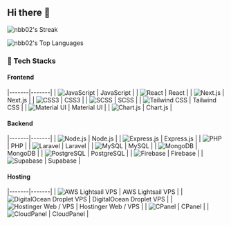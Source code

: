 ## Hi there 👋

![nbb02's Streak](https://github-readme-streak-stats.herokuapp.com/?user=nbb02&theme=dark&hide_border=false)

![nbb02's Top Languages](https://github-readme-stats.vercel.app/api/top-langs/?username=nbb02&theme=dark&show_icons=true&hide_border=false&layout=compact)

### 🚀 Tech Stacks

#### Frontend
|-------|-------|
| ![JavaScript](https://img.shields.io/badge/-JavaScript-F7DF1E?logo=javascript&logoColor=black) | JavaScript |
| ![React](https://img.shields.io/badge/-React-61DAFB?logo=react&logoColor=black) | React |
| ![Next.js](https://img.shields.io/badge/-Next.js-000000?logo=nextdotjs&logoColor=white) | Next.js |
| ![CSS3](https://img.shields.io/badge/-CSS3-1572B6?logo=css3&logoColor=white) | CSS3 |
| ![SCSS](https://img.shields.io/badge/-SCSS-CC6699?logo=sass&logoColor=white) | SCSS |
| ![Tailwind CSS](https://img.shields.io/badge/-TailwindCSS-38B2AC?logo=tailwindcss&logoColor=white) | Tailwind CSS |
| ![Material UI](https://img.shields.io/badge/-MaterialUI-0081CB?logo=mui&logoColor=white) | Material UI |
| ![Chart.js](https://img.shields.io/badge/-Chart.js-FF6384?logo=chartdotjs&logoColor=white) | Chart.js |

#### Backend
|-------|-------|
| ![Node.js](https://img.shields.io/badge/-Node.js-339933?logo=node.js&logoColor=white) | Node.js |
| ![Express.js](https://img.shields.io/badge/-Express.js-000000?logo=express&logoColor=white) | Express.js |
| ![PHP](https://img.shields.io/badge/-PHP-777BB4?logo=php&logoColor=white) | PHP |
| ![Laravel](https://img.shields.io/badge/-Laravel-FF2D20?logo=laravel&logoColor=white) | Laravel |
| ![MySQL](https://img.shields.io/badge/-MySQL-4479A1?logo=mysql&logoColor=white) | MySQL |
| ![MongoDB](https://img.shields.io/badge/-MongoDB-47A248?logo=mongodb&logoColor=white) | MongoDB |
| ![PostgreSQL](https://img.shields.io/badge/-PostgreSQL-4169E1?logo=postgresql&logoColor=white) | PostgreSQL |
| ![Firebase](https://img.shields.io/badge/-Firebase-FFCA28?logo=firebase&logoColor=black) | Firebase |
| ![Supabase](https://img.shields.io/badge/-Supabase-3ECF8E?logo=supabase&logoColor=black) | Supabase |

#### Hosting
|-------|-------|
| ![AWS Lightsail VPS](https://img.shields.io/badge/-AWS-232F3E?logo=amazonaws&logoColor=white) | AWS Lightsail VPS |
| ![DigitalOcean Droplet VPS](https://img.shields.io/badge/-DigitalOcean-0080FF?logo=digitalocean&logoColor=white) | DigitalOcean Droplet VPS |
| ![Hostinger Web / VPS](https://img.shields.io/badge/-Hostinger-6736C6?logo=hostinger&logoColor=white) | Hostinger Web / VPS |
| ![CPanel](https://img.shields.io/badge/-cPanel-FF6C2C?logo=cpanel&logoColor=white) | CPanel |
| ![CloudPanel](https://img.shields.io/badge/-CloudPanel-0052CC?logo=cloudflare&logoColor=white) | CloudPanel |
<!--
**nbb02/nbb02** is a ✨ _special_ ✨ repository because its `README.md` (this file) appears on your GitHub profile.

Here are some ideas to get you started:

- 🔭 I’m currently working on ...
- 🌱 I’m currently learning ...
- 👯 I’m looking to collaborate on ...
- 🤔 I’m looking for help with ...
- 💬 Ask me about ...
- 📫 How to reach me: ...
- 😄 Pronouns: ...
- ⚡ Fun fact: ...
-->
